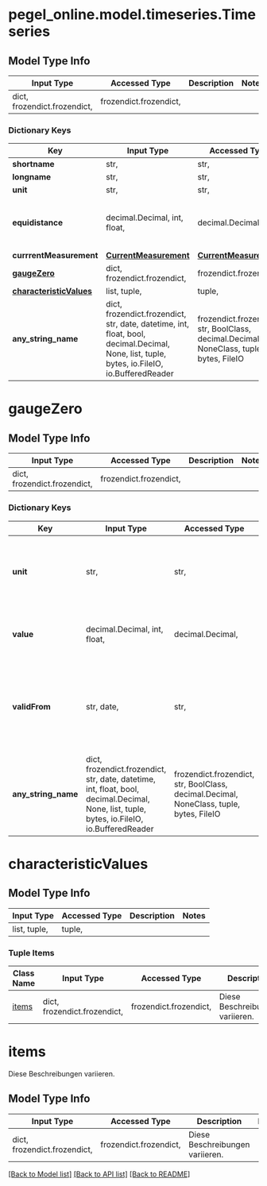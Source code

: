 # pegel_online.model.timeseries.Timeseries

## Model Type Info
Input Type | Accessed Type | Description | Notes
------------ | ------------- | ------------- | -------------
dict, frozendict.frozendict,  | frozendict.frozendict,  |  | 

### Dictionary Keys
Key | Input Type | Accessed Type | Description | Notes
------------ | ------------- | ------------- | ------------- | -------------
**shortname** | str,  | str,  | Kurzbezeichnung | [optional] 
**longname** | str,  | str,  | Langbezeichnung | [optional] 
**unit** | str,  | str,  | Maßeinheit | [optional] 
**equidistance** | decimal.Decimal, int, float,  | decimal.Decimal,  | Abstand der Messwerte in Minuten. | [optional] value must be a 32 bit float
**currrentMeasurement** | [**CurrentMeasurement**](CurrentMeasurement.md) | [**CurrentMeasurement**](CurrentMeasurement.md) |  | [optional] 
**[gaugeZero](#gaugeZero)** | dict, frozendict.frozendict,  | frozendict.frozendict,  |  | [optional] 
**[characteristicValues](#characteristicValues)** | list, tuple,  | tuple,  |  | [optional] 
**any_string_name** | dict, frozendict.frozendict, str, date, datetime, int, float, bool, decimal.Decimal, None, list, tuple, bytes, io.FileIO, io.BufferedReader | frozendict.frozendict, str, BoolClass, decimal.Decimal, NoneClass, tuple, bytes, FileIO | any string name can be used but the value must be the correct type | [optional]

# gaugeZero

## Model Type Info
Input Type | Accessed Type | Description | Notes
------------ | ------------- | ------------- | -------------
dict, frozendict.frozendict,  | frozendict.frozendict,  |  | 

### Dictionary Keys
Key | Input Type | Accessed Type | Description | Notes
------------ | ------------- | ------------- | ------------- | -------------
**unit** | str,  | str,  | Einheit des Pegelnullpunkts (immer in Metern über einem Normalhöhennull ([Dokumentation](https://www.pegelonline.wsv.de/gast/hilfe#hilfe_hoehensystem)) | [optional] 
**value** | decimal.Decimal, int, float,  | decimal.Decimal,  | Höhe als Dezimalwert | [optional] value must be a 32 bit float
**validFrom** | str, date,  | str,  | Beginn der Gültigkeit. [ISO_8601](https://de.wikipedia.org/wiki/ISO_8601) Datum. | [optional] value must conform to RFC-3339 full-date YYYY-MM-DD
**any_string_name** | dict, frozendict.frozendict, str, date, datetime, int, float, bool, decimal.Decimal, None, list, tuple, bytes, io.FileIO, io.BufferedReader | frozendict.frozendict, str, BoolClass, decimal.Decimal, NoneClass, tuple, bytes, FileIO | any string name can be used but the value must be the correct type | [optional]

# characteristicValues

## Model Type Info
Input Type | Accessed Type | Description | Notes
------------ | ------------- | ------------- | -------------
list, tuple,  | tuple,  |  | 

### Tuple Items
Class Name | Input Type | Accessed Type | Description | Notes
------------- | ------------- | ------------- | ------------- | -------------
[items](#items) | dict, frozendict.frozendict,  | frozendict.frozendict,  | Diese Beschreibungen variieren. | 

# items

Diese Beschreibungen variieren.

## Model Type Info
Input Type | Accessed Type | Description | Notes
------------ | ------------- | ------------- | -------------
dict, frozendict.frozendict,  | frozendict.frozendict,  | Diese Beschreibungen variieren. | 

[[Back to Model list]](../../README.md#documentation-for-models) [[Back to API list]](../../README.md#documentation-for-api-endpoints) [[Back to README]](../../README.md)


